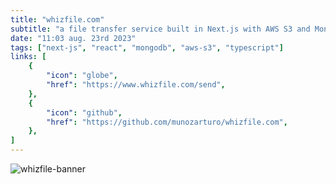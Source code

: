 ```yaml
---
title: "whizfile.com"
subtitle: "a file transfer service built in Next.js with AWS S3 and MongoDB."
date: "11:03 aug. 23rd 2023"
tags: ["next-js", "react", "mongodb", "aws-s3", "typescript"]
links: [
    {
        "icon": "globe",
        "href": "https://www.whizfile.com/send",
    },
    {
        "icon": "github",
        "href": "https://github.com/munozarturo/whizfile.com",
    },
]
---
```


![whizfile-banner](/content/images/whizfile-banner.png)
